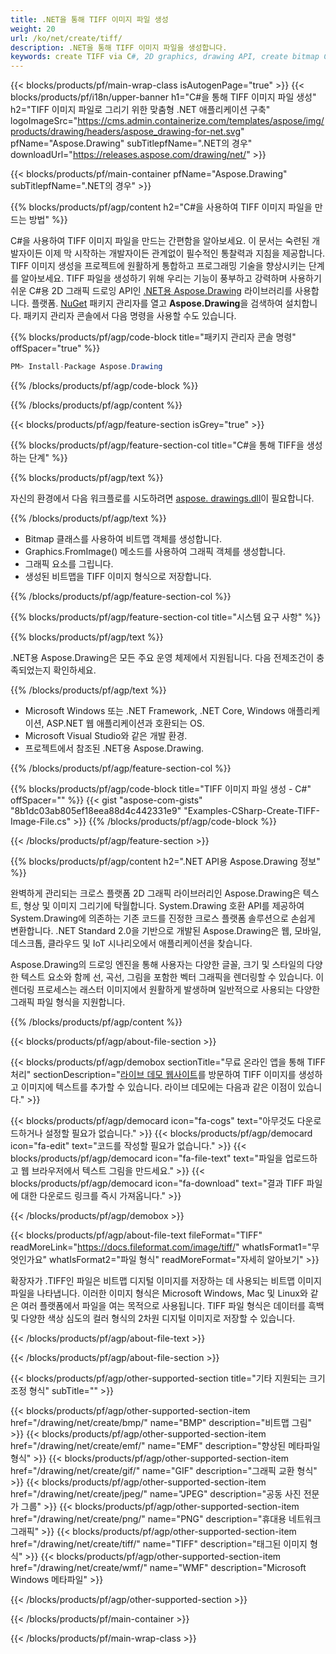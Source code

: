 ```yaml
---
title: .NET을 통해 TIFF 이미지 파일 생성
weight: 20
url: /ko/net/create/tiff/
description: .NET을 통해 TIFF 이미지 파일을 생성합니다.
keywords: create TIFF via C#, 2D graphics, drawing API, create bitmap C#, Drawing .NET의 경우, save bitmap, save TIFF image, cross-platform 2D graphic library, Bitmap class, vector graphics drawing, draw text, rendering raster images, TIFF image file
---
```


{{< blocks/products/pf/main-wrap-class isAutogenPage="true" >}}
{{< blocks/products/pf/i18n/upper-banner h1="C#을 통해 TIFF 이미지 파일 생성" h2="TIFF 이미지 파일로 그리기 위한 맞춤형 .NET 애플리케이션 구축" logoImageSrc="https://cms.admin.containerize.com/templates/aspose/img/products/drawing/headers/aspose_drawing-for-net.svg" pfName="Aspose.Drawing" subTitlepfName=".NET의 경우" downloadUrl="https://releases.aspose.com/drawing/net/" >}}

{{< blocks/products/pf/main-container pfName="Aspose.Drawing" subTitlepfName=".NET의 경우" >}}


{{% blocks/products/pf/agp/content h2="C#을 사용하여 TIFF 이미지 파일을 만드는 방법" %}}

C#을 사용하여 TIFF 이미지 파일을 만드는 간편함을 알아보세요. 이 문서는 숙련된 개발자이든 이제 막 시작하는 개발자이든 관계없이 필수적인 통찰력과 지침을 제공합니다. TIFF 이미지 생성을 프로젝트에 원활하게 통합하고 프로그래밍 기술을 향상시키는 단계를 알아보세요. TIFF 파일을 생성하기 위해 우리는 기능이 풍부하고 강력하며 사용하기 쉬운 C#용 2D 그래픽 드로잉 API인 [.NET용 Aspose.Drawing](https://products.aspose.com/raw/net) 라이브러리를 사용합니다. 플랫폼. [NuGet](https://www.nuget.org/packages/aspose.raw) 패키지 관리자를 열고 **Aspose.Drawing**을 검색하여 설치합니다. 패키지 관리자 콘솔에서 다음 명령을 사용할 수도 있습니다.

{{% blocks/products/pf/agp/code-block title="패키지 관리자 콘솔 명령" offSpacer="true" %}}
```cs
PM> Install-Package Aspose.Drawing
```
{{% /blocks/products/pf/agp/code-block %}}

{{% /blocks/products/pf/agp/content %}}


{{< blocks/products/pf/agp/feature-section isGrey="true" >}}

{{% blocks/products/pf/agp/feature-section-col title="C#을 통해 TIFF을 생성하는 단계" %}}

{{% blocks/products/pf/agp/text %}}

자신의 환경에서 다음 워크플로를 시도하려면 [aspose. drawings.dll](https://downloads.aspose.com/raw/net)이 필요합니다.

{{% /blocks/products/pf/agp/text %}}

+ Bitmap 클래스를 사용하여 비트맵 객체를 생성합니다.
+ Graphics.FromImage() 메소드를 사용하여 그래픽 객체를 생성합니다.
+ 그래픽 요소를 그립니다.
+ 생성된 비트맵을 TIFF 이미지 형식으로 저장합니다.

{{% /blocks/products/pf/agp/feature-section-col %}}

{{% blocks/products/pf/agp/feature-section-col title="시스템 요구 사항" %}}

{{% blocks/products/pf/agp/text %}}

.NET용 Aspose.Drawing은 모든 주요 운영 체제에서 지원됩니다. 다음 전제조건이 충족되었는지 확인하세요.

{{% /blocks/products/pf/agp/text %}}

- Microsoft Windows 또는 .NET Framework, .NET Core, Windows 애플리케이션, ASP.NET 웹 애플리케이션과 호환되는 OS.
- Microsoft Visual Studio와 같은 개발 환경.
- 프로젝트에서 참조된 .NET용 Aspose.Drawing.

{{% /blocks/products/pf/agp/feature-section-col %}}

{{% blocks/products/pf/agp/code-block title="TIFF 이미지 파일 생성 - C#" offSpacer="" %}}
{{< gist "aspose-com-gists" "8b1dc03ab805ef18eea88d4c442331e9" "Examples-CSharp-Create-TIFF-Image-File.cs" >}}
{{% /blocks/products/pf/agp/code-block %}}

{{< /blocks/products/pf/agp/feature-section >}}


<!-- aboutfile Starts -->

{{% blocks/products/pf/agp/content h2=".NET API용 Aspose.Drawing 정보" %}}

완벽하게 관리되는 크로스 플랫폼 2D 그래픽 라이브러리인 Aspose.Drawing은 텍스트, 형상 및 이미지 그리기에 탁월합니다. System.Drawing 호환 API를 제공하여 System.Drawing에 의존하는 기존 코드를 진정한 크로스 플랫폼 솔루션으로 손쉽게 변환합니다. .NET Standard 2.0을 기반으로 개발된 Aspose.Drawing은 웹, 모바일, 데스크톱, 클라우드 및 IoT 시나리오에서 애플리케이션을 찾습니다.

Aspose.Drawing의 드로잉 엔진을 통해 사용자는 다양한 글꼴, 크기 및 스타일의 다양한 텍스트 요소와 함께 선, 곡선, 그림을 포함한 벡터 그래픽을 렌더링할 수 있습니다. 이 렌더링 프로세스는 래스터 이미지에서 원활하게 발생하며 일반적으로 사용되는 다양한 그래픽 파일 형식을 지원합니다.

{{% /blocks/products/pf/agp/content %}}


{{< blocks/products/pf/agp/about-file-section >}}

{{< blocks/products/pf/agp/demobox sectionTitle="무료 온라인 앱을 통해 TIFF 처리" sectionDescription="[라이브 데모 웹사이트](https://products.aspose.app/드로잉)를 방문하여 TIFF 이미지를 생성하고 이미지에 텍스트를 추가할 수 있습니다. 라이브 데모에는 다음과 같은 이점이 있습니다." >}}

{{< blocks/products/pf/agp/democard icon="fa-cogs" text="아무것도 다운로드하거나 설정할 필요가 없습니다." >}}
{{< blocks/products/pf/agp/democard icon="fa-edit" text="코드를 작성할 필요가 없습니다." >}}
{{< blocks/products/pf/agp/democard icon="fa-file-text" text="파일을 업로드하고 웹 브라우저에서 텍스트 그림을 만드세요." >}}
{{< blocks/products/pf/agp/democard icon="fa-download" text="결과 TIFF 파일에 대한 다운로드 링크를 즉시 가져옵니다." >}}

{{< /blocks/products/pf/agp/demobox >}}

{{< blocks/products/pf/agp/about-file-text fileFormat="TIFF" readMoreLink="https://docs.fileformat.com/image/tiff/" whatIsFormat1="무엇인가요" whatIsFormat2="파일 형식" readMoreFormat="자세히 알아보기" >}}

확장자가 .TIFF인 파일은 비트맵 디지털 이미지를 저장하는 데 사용되는 비트맵 이미지 파일을 나타냅니다. 이러한 이미지 형식은 Microsoft Windows, Mac 및 Linux와 같은 여러 플랫폼에서 파일을 여는 목적으로 사용됩니다. TIFF 파일 형식은 데이터를 흑백 및 다양한 색상 심도의 컬러 형식의 2차원 디지털 이미지로 저장할 수 있습니다.

{{< /blocks/products/pf/agp/about-file-text >}}

{{< /blocks/products/pf/agp/about-file-section >}}

<!-- aboutfile Ends -->


{{< blocks/products/pf/agp/other-supported-section title="기타 지원되는 크기 조정 형식" subTitle="" >}}

{{< blocks/products/pf/agp/other-supported-section-item href="/drawing/net/create/bmp/" name="BMP" description="비트맵 그림" >}}
{{< blocks/products/pf/agp/other-supported-section-item href="/drawing/net/create/emf/" name="EMF" description="향상된 메타파일 형식" >}}
{{< blocks/products/pf/agp/other-supported-section-item href="/drawing/net/create/gif/" name="GIF" description="그래픽 교환 형식" >}}
{{< blocks/products/pf/agp/other-supported-section-item href="/drawing/net/create/jpeg/" name="JPEG" description="공동 사진 전문가 그룹" >}}
{{< blocks/products/pf/agp/other-supported-section-item href="/drawing/net/create/png/" name="PNG" description="휴대용 네트워크 그래픽" >}}
{{< blocks/products/pf/agp/other-supported-section-item href="/drawing/net/create/tiff/" name="TIFF" description="태그된 이미지 형식" >}}
{{< blocks/products/pf/agp/other-supported-section-item href="/drawing/net/create/wmf/" name="WMF" description="Microsoft Windows 메타파일" >}}


{{< /blocks/products/pf/agp/other-supported-section >}}

{{< /blocks/products/pf/main-container >}}

{{< /blocks/products/pf/main-wrap-class >}}
